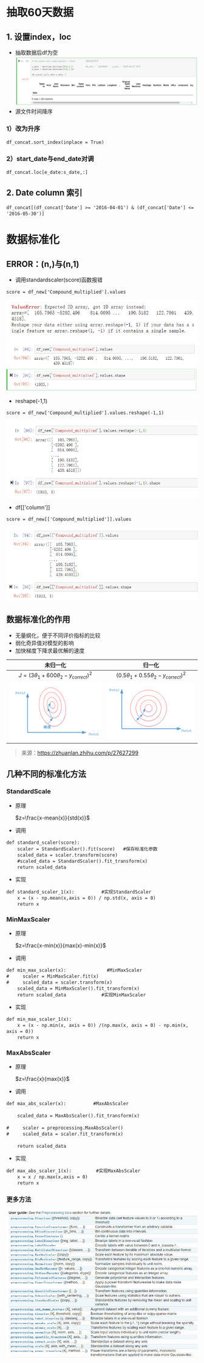 # 抽取60天数据
## 1. 设置index，loc
- 抽取数据后df为空
![date](../img/python/19class/20191023/date01.png)
- 源文件时间降序
### 1）改为升序
```
df_concat.sort_index(inplace = True) 
```
### 2）start_date与end_date对调
```
df_concat.loc[e_date:s_date,:] 
```
## 2. Date column 索引
```
df_concat[(df_concat['Date'] >= '2016-04-01') & (df_concat['Date'] <= '2016-05-30')]
```
# 数据标准化
## ERROR：(n,)与(n,1)
- 调用standardscaler(score)函数报错

```
score = df_new['Compound_multiplied'].values
```

![error01](../img/python/19class/20191023/error01.png)
![01](../img/python/19class/20191023/01.png)

- reshape(-1,1)
```
score = df_new['Compound_multiplied'].values.reshape(-1,1)
```

![02](../img/python/19class/20191023/02.png)

- df[['column']]
```
score = df_new[['Compound_multiplied']].values
```

![03](../img/python/19class/20191023/03.png)
## 数据标准化的作用
- 无量纲化，便于不同评价指标的比较
- 弱化奇异值对模型的影响
- 加快梯度下降求最优解的速度  

| 未归一化 | 归一化 |
| :-: | :-: |
|$J = (3\theta_{1} + 600\theta_{2} - y_{correct})^{2}$|$(0.5\theta_{1}+0.55\theta_{2}-y_{correct})^{2}$
| ![gradient](../img/python/19class/20191023/梯度更新.png)|![gradient2](../img/python/19class/20191023/梯度更新2.png)
> 来源：https://zhuanlan.zhihu.com/p/27627299
## 几种不同的标准化方法
### StandardScale
- 原理  
  
  $z=\frac{x-mean(x)}{std(x)}$
  
- 调用
```
def standard_scaler(score):                 
    scaler = StandardScaler().fit(score)   #保存标准化参数
    scaled_data = scaler.transform(score)
    #scaled_data = StandardScaler().fit_transform(x)
    return scaled_data
```
- 实现
```
def standard_scaler_1(x):          #实现StandardScaler
    x = (x - np.mean(x,axis = 0)) / np.std(x, axis = 0)
    return x
```
### MinMaxScaler
- 原理
  
  $z=\frac{x-min(x)}{max(x)-min(x)}$

- 调用
```
def min_max_scaler(x):               #MinMaxScaler
#     scaler = MinMaxScaler.fit(x)
#     scaled_data = scaler.transform(x)
    scaled_data = MinMaxScaler().fit_transform(x)
    return scaled_data             #实现MinMaxScaler
```
- 实现
```
def min_max_scaler_1(x):
    x = (x - np.min(x, axis = 0)) /(np.max(x, axis = 0) - np.min(x, axis = 0))
    return x
```
### MaxAbsScaler
- 原理  
  
  $z=\frac{x}{max(x)}$
- 调用
```
def max_abs_scaler(x):          #MaxAbsScaler 
    
    scaled_data = MaxAbsScaler().fit_transform(x)

#     scaler = preprocessing.MaxAbsScaler()
#     scaled_data = scaler.fit_transform(x)
  
    return scaled_data
```
- 实现
```
def max_abs_scaler_1(x):         #实现MaxAbsScaler      
    x = x / np.max(x,axis = 0)
    return x
```
### 更多方法
![sklearn](../img/python/19class/20191023/preprocessing.png)